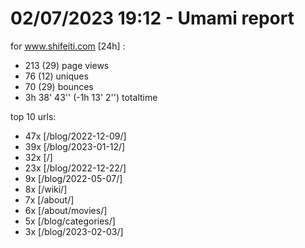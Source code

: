 # 02/07/2023 19:12 - Umami report
for www.shifeiti.com [24h] :

 - 213 (29) page views
 - 76 (12) uniques
 - 70 (29) bounces
 - 3h 38' 43'' (-1h 13' 2'') totaltime


top 10 urls:
 - 47x [/blog/2022-12-09/]
 - 39x [/blog/2023-01-12/]
 - 32x [/]
 - 23x [/blog/2022-12-22/]
 - 9x [/blog/2022-05-07/]
 - 8x [/wiki/]
 - 7x [/about/]
 - 6x [/about/movies/]
 - 5x [/blog/categories/]
 - 3x [/blog/2023-02-03/]


